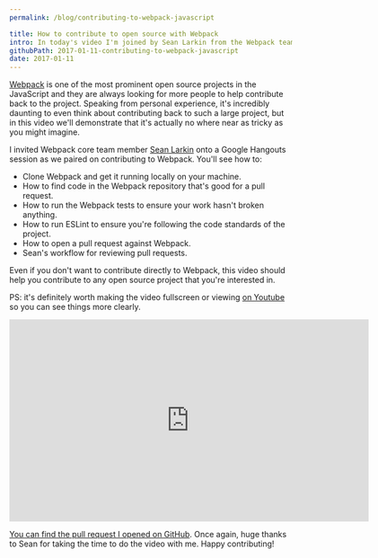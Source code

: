 ```yaml
---
permalink: /blog/contributing-to-webpack-javascript

title: How to contribute to open source with Webpack
intro: In today's video I'm joined by Sean Larkin from the Webpack team as he talks me through contributing to Webpack. You'll see me write the code, run the tests and open a pull request on Github. If you've ever wondered how to get started contributing to open source, this video should help.
githubPath: 2017-01-11-contributing-to-webpack-javascript
date: 2017-01-11
---
```


[Webpack](http://github.com/webpack/webpack) is one of the most prominent open source projects in the JavaScript and they are always looking for more people to help contribute back to the project. Speaking from personal experience, it's incredibly daunting to even think about contributing back to such a large project, but in this video we'll demonstrate that it's actually no where near as tricky as you might imagine.

I invited Webpack core team member [Sean Larkin](http://twitter.com/thelarkinn) onto a Google Hangouts session as we paired on contributing to Webpack. You'll see how to:

* Clone Webpack and get it running locally on your machine.
* How to find code in the Webpack repository that's good for a pull request.
* How to run the Webpack tests to ensure your work hasn't broken anything.
* How to run ESLint to ensure you're following the code standards of the project.
* How to open a pull request against Webpack.
* Sean's workflow for reviewing pull requests.

Even if you don't want to contribute directly to Webpack, this video should help you contribute to any open source project that you're interested in.

PS: it's definitely worth making the video fullscreen or viewing [on Youtube](https://www.youtube.com/watch?v=ePdXHF2DfeY&feature=youtu.be) so you can see things more clearly.

<iframe width="640" height="360" src="https://www.youtube.com/embed/ePdXHF2DfeY" frameborder="0" allowfullscreen></iframe>
<br />

[You can find the pull request I opened on GitHub](https://github.com/webpack/webpack/pull/3799). Once again, huge thanks to Sean for taking the time to do the video with me. Happy contributing!
